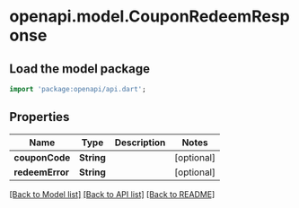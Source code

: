 # openapi.model.CouponRedeemResponse

## Load the model package
```dart
import 'package:openapi/api.dart';
```

## Properties
Name | Type | Description | Notes
------------ | ------------- | ------------- | -------------
**couponCode** | **String** |  | [optional] 
**redeemError** | **String** |  | [optional] 

[[Back to Model list]](../README.md#documentation-for-models) [[Back to API list]](../README.md#documentation-for-api-endpoints) [[Back to README]](../README.md)


